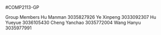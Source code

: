 #COMP2113-GP

Group Members
Hu Manman 3035827926
Ye Xinpeng 3033092307
Hu Yueyue 3036105430
Cheng Yanchao 3035772004
Wang Hanyu 3035977991

